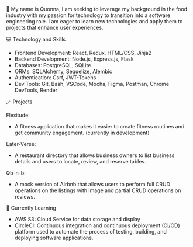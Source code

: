 👋 My name is Quonna, I am seeking to leverage my background in the food industry with my  passion for technology to transition into a software engineering role. I am eager to learn new technologies and apply them to projects that enhance user experiences.

:computer: Technology and Skills
- Frontend Development: React, Redux, HTML/CSS, Jinja2
- Backend Development: Node.js, Express.js, Flask
- Databases: PostgreSQL, SQLite
- ORMs: SQLAlchemy, Sequelize, Alembic
- Authentication: Csrf,  JWT-Tokens
- Dev Tools: Git, Bash, VSCode, Mocha, Figma, Postman, Chrome DevTools, Render
  
🪄 Projects
 
 Flexitude:
 - A fitness application that makes it easier to create fitness routines and get community engagement. (currently in development)  
 
 Eater-Verse:
- A restaurant directory that allows business owners to list business details and users to locate, review, and reserve tables.  

Qb-n-b:
 - A mock version of Airbnb that allows users to perform full CRUD operations on the listings with image and partial CRUD operations on reviews.
   
:seedling: Currently Learning
- AWS S3: Cloud Service for data storage and display
- CircleCI: Continuous integration and continuous deployment (CI/CD) platform used to automate the process of testing, building, and deploying software applications.




  
<!---
Quonnaq0711/Quonnaq0711 is a ✨ special ✨ repository because its `README.md` (this file) appears on your GitHub profile.
You can click the Preview link to take a look at your changes.
--->
